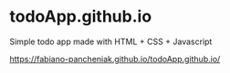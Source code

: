 # todoApp.github.io
Simple todo app made with HTML + CSS + Javascript

https://fabiano-pancheniak.github.io/todoApp.github.io/

